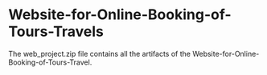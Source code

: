 # Website-for-Online-Booking-of-Tours-Travels

The web_project.zip file contains all the artifacts of the Website-for-Online-Booking-of-Tours-Travel.
